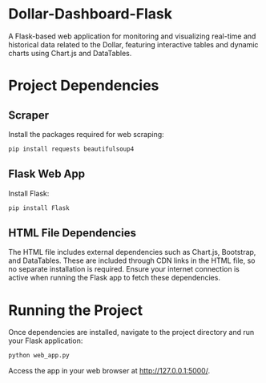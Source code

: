 # Dollar-Dashboard-Flask
A Flask-based web application for monitoring and visualizing real-time and historical data related to the Dollar, featuring interactive tables and dynamic charts using Chart.js and DataTables.

# Project Dependencies

## Scraper

Install the packages required for web scraping:

```bash
pip install requests beautifulsoup4
```

## Flask Web App

Install Flask:

```bash
pip install Flask
```

## HTML File Dependencies

The HTML file includes external dependencies such as Chart.js, Bootstrap, and DataTables. These are included through CDN links in the HTML file, so no separate installation is required. Ensure your internet connection is active when running the Flask app to fetch these dependencies.

# Running the Project

Once dependencies are installed, navigate to the project directory and run your Flask application:

```bash
python web_app.py
```

Access the app in your web browser at http://127.0.0.1:5000/.

